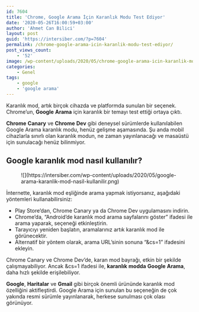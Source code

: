 ```yaml
---
id: 7604
title: 'Chrome, Google Arama İçin Karanlık Modu Test Ediyor'
date: '2020-05-26T16:00:59+03:00'
author: 'Ahmet Can Bilici'
layout: post
guid: 'https://intersiber.com/?p=7604'
permalink: /chrome-google-arama-icin-karanlik-modu-test-ediyor/
post_views_count:
    - '52'
image: /wp-content/uploads/2020/05/chrome-google-arama-icin-karanlik-modu-test-ediyor.jpg
categories:
    - Genel
tags:
    - google
    - 'google arama'
---
```


Karanlık mod, artık birçok cihazda ve platformda sunulan bir seçenek. Chrome’un, **Google** **Arama** için karanlık bir temayı test ettiği ortaya çıktı.

**Chrome** **Canary** ve **Chrome** **Dev** gibi deneysel sürümlerde kullanılabilen Google Arama karanlık modu, henüz gelişme aşamasında. Şu anda mobil cihazlarla sınırlı olan karanlık modun, ne zaman yayınlanacağı ve masaüstü için sunulacağı henüz bilinmiyor.

## Google karanlık mod nasıl kullanılır?

<figure class="wp-block-image size-large">![](https://intersiber.com/wp-content/uploads/2020/05/google-arama-karanlik-mod-nasil-kullanilir.png)</figure>İnternette, karanlık mod eşliğinde arama yapmak istiyorsanız, aşağıdaki yöntemleri kullanabilirsiniz:

- Play Store’dan, Chrome Canary ya da Chrome Dev uygulamasını indirin.
- Chrome’da, “Android’de karanlık mod arama sayfalarını göster” ifadesi ile arama yaparak, seçeneği etkinleştirin.
- Tarayıcıyı yeniden başlatın, aramalarınız artık karanlık mod ile görünecektir.
- Alternatif bir yöntem olarak, arama URL’sinin sonuna “&amp;cs=1” ifadesini ekleyin.

Chrome Canary ve Chrome Dev’de, karan mod bayrağı, etkin bir şekilde çalışmayabiliyor. Ancak &amp;cs=1 ifadesi ile, **karanlık** **modda** **Google** **Arama**, daha hızlı şekilde erişilebiliyor.

**Google**, **Haritalar** ve **Gmail** gibi birçok önemli ürününde karanlık mod özelliğini aktifleştirdi. Google Arama için sunulan bu seçeneğin de çok yakında resmi sürümle yayınlanarak, herkese sunulması çok olası görünüyor.